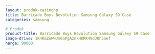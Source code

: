 ```yaml
---
layout: produk-casinghp
title: Barricade Boys Bevolution Samsung Galaxy S9 Case
categories: samsung

# Produk
product-title: Barricade Boys Bevolution Samsung Galaxy S9 Case
image-drive: 1R4RmZoWwJm6aPgAznkHKRK49dJ0h5nef
harga: 90000
---
```


